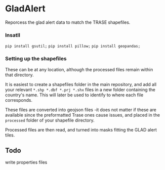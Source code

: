 # GladAlert
Reporcess the glad alert data to match the TRASE shapefiles.

### Insatll
`pip install gsutil;`
`pip install pillow;`
`pip install geopandas;`

### Setting up the shapefiles
These can be at any location, although the processed files remain within that directory.

It is easiest to create a shapefiles folder in the main repository, and add all your relevant `*.shp *.dbf *.prj *.shx` files in a new folder containing the country's name. This will later be used to identify to where each file corresponds.

These files are converted into geojson files -it does not matter if these are available since the preformatted Trase ones cause issues, and placed in the `processed` folder of your shapefile directory.

Processed files are then read, and turned into masks fitting the GLAD alert tiles.


## Todo
write properties files
